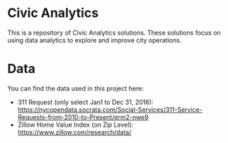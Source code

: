 # Civic Analytics

This is a repository of Civic Analytics solutions. These solutions focus on using data analytics to explore and improve city operations.

# Data

You can find the data used in this project here:
- 311 Request (only select Jan1 to Dec 31, 2016): https://nycopendata.socrata.com/Social-Services/311-Service-Requests-from-2010-to-Present/erm2-nwe9
- Zillow Home Value Index (on Zip Level): https://www.zillow.com/research/data/
